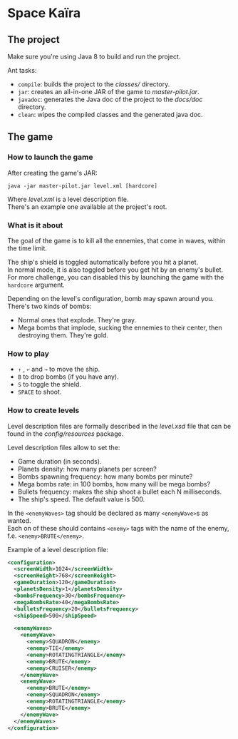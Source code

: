 # Space Kaïra

## The project
Make sure you're using Java 8 to build and run the project.

Ant tasks:
* `compile`: builds the project to the *classes/* directory.
* `jar`:     creates an all-in-one JAR of the game to *master-pilot.jar*.
* `javadoc`: generates the Java doc of the project to the *docs/doc* directory.
* `clean`:   wipes the compiled classes and the generated java doc.

## The game
### How to launch the game
After creating the game's JAR:

```
java -jar master-pilot.jar level.xml [hardcore]
```

Where *level.xml* is a level description file.  
There's an example one available at the project's root.

### What is it about
The goal of the game is to kill all the ennemies, that come in waves, within
the time limit.

The ship's shield is toggled automatically before you hit a planet.  
In normal mode, it is also toggled before you get hit by an enemy's bullet. For
more challenge, you can disabled this by launching the game with the `hardcore`
argument.

Depending on the level's configuration, bomb may spawn around you. There's two
kinds of bombs:
* Normal ones that explode. They're gray.
* Mega bombs that implode, sucking the ennemies to their center, then destroying
them. They're gold.

### How to play
* `↑` , `←` and `→` to move the ship.
* `B` to drop bombs (if you have any).
* `S` to toggle the shield.
* `SPACE` to shoot.

### How to create levels
Level description files are formally described in the *level.xsd* file that can
be found in the *config/resources* package.

Level description files allow to set the:
* Game duration (in seconds).
* Planets density: how many planets per screen?
* Bombs spawning frequency: how many bombs per minute?
* Mega bombs rate: in 100 bombs, how many will be mega bombs?
* Bullets frequency: makes the ship shoot a bullet each N milliseconds.
* The ship's speed. The default value is 500.

In the `<enemyWaves>` tag should be declared as many `<enemyWave>`s as wanted.  
Each on of these should contains `<enemy>` tags with the name of the enemy, f.e.
`<enemy>BRUTE</enemy>`.

Example of a level description file:

```xml
<configuration>
  <screenWidth>1024</screenWidth>
  <screenHeight>768</screenHeight>
  <gameDuration>120</gameDuration>
  <planetsDensity>1</planetsDensity>
  <bombsFrequency>30</bombsFrequency>
  <megaBombsRate>40</megaBombsRate>
  <bulletsFrequency>20</bulletsFrequency>
  <shipSpeed>500</shipSpeed>

  <enemyWaves>
    <enemyWave>
      <enemy>SQUADRON</enemy>
      <enemy>TIE</enemy>
      <enemy>ROTATINGTRIANGLE</enemy>
      <enemy>BRUTE</enemy>
      <enemy>CRUISER</enemy>
    </enemyWave>
    <enemyWave>
      <enemy>BRUTE</enemy>
      <enemy>SQUADRON</enemy>
      <enemy>ROTATINGTRIANGLE</enemy>
      <enemy>BRUTE</enemy>
    </enemyWave>
  </enemyWaves>
</configuration>
```
